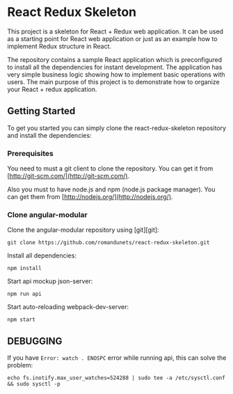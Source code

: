 # React Redux Skeleton

This project is a skeleton for React + Redux web application. It can be used as a starting point for React web application or just as an example how to implement Redux structure in React.

The repository contains a sample React application which is preconfigured to install all the dependencies for instant development. The application has very simple business logic showing how to implement basic operations with users. The main purpose of this project is to demonstrate how to organize your React + redux application.

## Getting Started

To get you started you can simply clone the react-redux-skeleton repository and install the dependencies:

### Prerequisites

You need to must a git client to clone the repository. You can get it from [http://git-scm.com/](http://git-scm.com/).

Also you must to have node.js and npm (node.js package manager). You can get them from [http://nodejs.org/](http://nodejs.org/).

### Clone angular-modular

Clone the angular-modular repository using [git][git]:

```
git clone https://github.com/romandunets/react-redux-skeleton.git
```

Install all dependencies:

```
npm install
```

Start api mockup json-server:

```
npm run api
```

Start auto-reloading webpack-dev-server:

```
npm start
```

## DEBUGGING

If you have `Error: watch . ENOSPC` error while running api, this can solve the problem:

```
echo fs.inotify.max_user_watches=524288 | sudo tee -a /etc/sysctl.conf && sudo sysctl -p
```